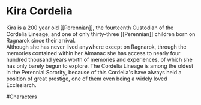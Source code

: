 # Kira Cordelia
Kira is a 200 year old [[Perennian]], the fourteenth Custodian of the Cordelia Lineage, and one of only thirty-three [[Perennian]] children born on Ragnarok since their arrival.<br>
Although she has never lived anywhere except on Ragnarok, through the memories contained within her Almanac she has access to nearly four hundred thousand years worth of memories and experiences, of which she has only barely begun to explore. The Cordelia Lineage is among the oldest in the Perennial Sorority, because of this Cordelia's have always held a position of great prestige, one of them even being a widely loved Ecclesiarch.

#Characters 